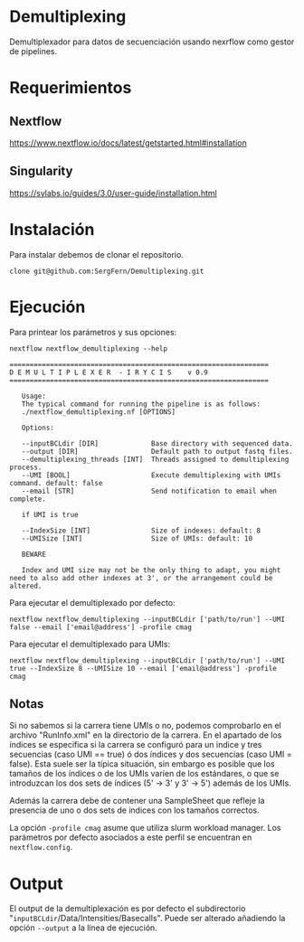 # Demultiplexing
Demultiplexador para datos de secuenciación usando nexrflow como gestor de pipelines.

# Requerimientos

## Nextflow

https://www.nextflow.io/docs/latest/getstarted.html#installation

## Singularity

https://sylabs.io/guides/3.0/user-guide/installation.html

# Instalación

Para instalar debemos de clonar el repositorio.
```
clone git@github.com:SergFern/Demultiplexing.git
```

# Ejecución

Para printear los parámetros y sus opciones:
```
nextflow nextflow_demultiplexing --help
```
```
================================================================
D E M U L T I P L E X E R  - I R Y C I S    v 0.9
================================================================

   Usage:
   The typical command for running the pipeline is as follows:
   ./nextflow_demultiplexing.nf [OPTIONS]

   Options:

   --inputBCLdir [DIR]             Base directory with sequenced data.
   --output [DIR]                  Default path to output fastq files.
   --demultiplexing_threads [INT]  Threads assigned to demultiplexing process.
   --UMI [BOOL]                    Execute demultiplexing with UMIs command. default: false
   --email [STR]                   Send notification to email when complete.

   if UMI is true

   --IndexSize [INT]               Size of indexes: default: 8
   --UMISize [INT]                 Size of UMIs: default: 10

   BEWARE

   Index and UMI size may not be the only thing to adapt, you might need to also add other indexes at 3', or the arrangement could be altered.
```

Para ejecutar el demultiplexado por defecto:
```
nextflow nextflow_demultiplexing --inputBCLdir ['path/to/run'] --UMI false --email ['email@address'] -profile cmag
```
Para ejecutar el demultiplexado para UMIs:
```
nextflow nextflow_demultiplexing --inputBCLdir ['path/to/run'] --UMI true --IndexSize 8 --UMISize 10 --email ['email@address'] -profile cmag
```

## Notas

Si no sabemos si la carrera tiene UMIs o no, podemos comprobarlo en el archivo "RunInfo.xml" en la directorio de la carrera. En el apartado de los índices se especifica si la carrera se configuró para un indice y tres secuencias (caso UMI == true) ó dos índices y dos secuencias (caso UMI = false).
Esta suele ser la típica situación, sin embargo es posible que los tamaños de los índices o de los UMIs varíen de los estándares, o que se introduzcan los dos sets de índices (5' -> 3' y 3' -> 5') además de los UMIs.

Además la carrera debe de contener una SampleSheet que refleje la presencia de uno o dos sets de indices con los tamaños correctos.

La opción `-profile cmag` asume que utiliza slurm workload manager. Los parámetros por defecto asociados a este perfil se encuentran en `nextflow.config`.

# Output

El output de la demultiplexación es por defecto el subdirectorio "`inputBCLdir`/Data/Intensities/Basecalls". Puede ser alterado añadiendo la opción `--output` a la línea de ejecución.
